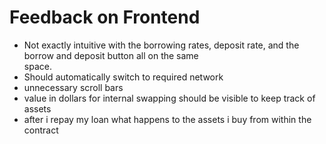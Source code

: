 # Feedback on Frontend

- Not exactly intuitive with the borrowing rates, deposit rate, and the borrow and deposit button all on the same  
  space.
- Should automatically switch to required network
- unnecessary scroll bars
- value in dollars for internal swapping should be visible to keep track of assets
- after i repay my loan what happens to the assets i buy from within the contract
